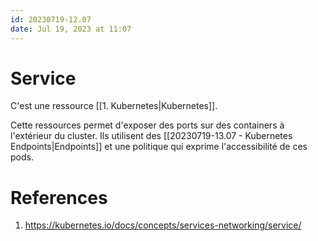 ```yaml
---
id: 20230719-12.07
date: Jul 19, 2023 at 11:07
---
```


# Service

C'est une ressource [[1. Kubernetes|Kubernetes]].

Cette ressources permet d'exposer des ports sur des containers à l'extérieur du cluster. Ils utilisent des [[20230719-13.07 - Kubernetes Endpoints|Endpoints]] et une politique qui exprime l'accessibilité de ces pods.

# References
1. https://kubernetes.io/docs/concepts/services-networking/service/